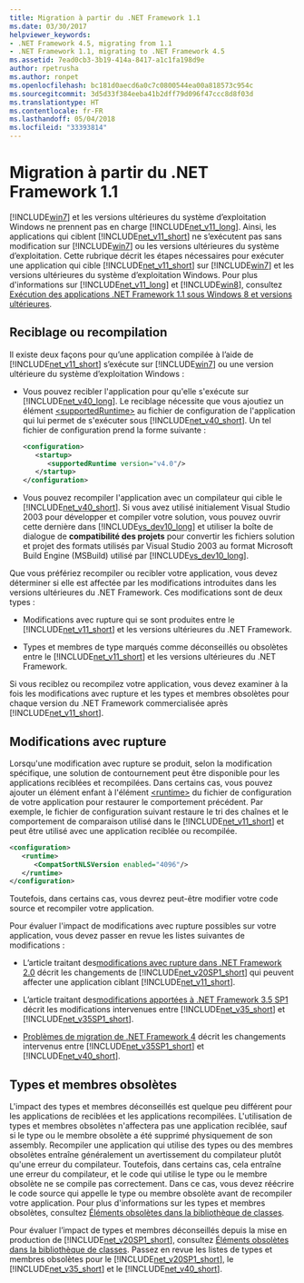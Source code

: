 ```yaml
---
title: Migration à partir du .NET Framework 1.1
ms.date: 03/30/2017
helpviewer_keywords:
- .NET Framework 4.5, migrating from 1.1
- .NET Framework 1.1, migrating to .NET Framework 4.5
ms.assetid: 7ead0cb3-3b19-414a-8417-a1c1fa198d9e
author: rpetrusha
ms.author: ronpet
ms.openlocfilehash: bc181d0aecd6a0c7c0800544ea00a818573c954c
ms.sourcegitcommit: 3d5d33f384eeba41b2dff79d096f47ccc8d8f03d
ms.translationtype: HT
ms.contentlocale: fr-FR
ms.lasthandoff: 05/04/2018
ms.locfileid: "33393814"
---
```

# <a name="migrating-from-the-net-framework-11"></a>Migration à partir du .NET Framework 1.1
[!INCLUDE[win7](../../../includes/win7-md.md)] et les versions ultérieures du système d’exploitation Windows ne prennent pas en charge [!INCLUDE[net_v11_long](../../../includes/net-v11-long-md.md)]. Ainsi, les applications qui ciblent [!INCLUDE[net_v11_short](../../../includes/net-v11-short-md.md)] ne s’exécutent pas sans modification sur [!INCLUDE[win7](../../../includes/win7-md.md)] ou les versions ultérieures du système d’exploitation. Cette rubrique décrit les étapes nécessaires pour exécuter une application qui cible [!INCLUDE[net_v11_short](../../../includes/net-v11-short-md.md)] sur [!INCLUDE[win7](../../../includes/win7-md.md)] et les versions ultérieures du système d’exploitation Windows. Pour plus d'informations sur [!INCLUDE[net_v11_long](../../../includes/net-v11-long-md.md)] et [!INCLUDE[win8](../../../includes/win8-md.md)], consultez [Exécution des applications .NET Framework 1.1 sous Windows 8 et versions ultérieures](../../../docs/framework/install/run-net-framework-1-1-apps.md).  
  
## <a name="retargeting-or-recompiling"></a>Reciblage ou recompilation  
 Il existe deux façons pour qu’une application compilée à l’aide de [!INCLUDE[net_v11_short](../../../includes/net-v11-short-md.md)] s’exécute sur [!INCLUDE[win7](../../../includes/win7-md.md)] ou une version ultérieure du système d’exploitation Windows :  
  
-   Vous pouvez recibler l'application pour qu'elle s'exécute sur [!INCLUDE[net_v40_long](../../../includes/net-v40-long-md.md)]. Le reciblage nécessite que vous ajoutiez un élément [\<supportedRuntime>](../../../docs/framework/configure-apps/file-schema/startup/supportedruntime-element.md) au fichier de configuration de l'application qui lui permet de s'exécuter sous [!INCLUDE[net_v40_short](../../../includes/net-v40-short-md.md)]. Un tel fichier de configuration prend la forme suivante :  
  
    ```xml  
    <configuration>   
       <startup>  
          <supportedRuntime version="v4.0"/>  
       </startup>  
    </configuration>  
    ```  
  
-   Vous pouvez recompiler l'application avec un compilateur qui cible le [!INCLUDE[net_v40_short](../../../includes/net-v40-short-md.md)]. Si vous avez utilisé initialement Visual Studio 2003 pour développer et compiler votre solution, vous pouvez ouvrir cette dernière dans [!INCLUDE[vs_dev10_long](../../../includes/vs-dev10-long-md.md)] et utiliser la boîte de dialogue de **compatibilité des projets** pour convertir les fichiers solution et projet des formats utilisés par Visual Studio 2003 au format Microsoft Build Engine (MSBuild) utilisé par [!INCLUDE[vs_dev10_long](../../../includes/vs-dev10-long-md.md)].  
  
 Que vous préfériez recompiler ou recibler votre application, vous devez déterminer si elle est affectée par les modifications introduites dans les versions ultérieures du .NET Framework. Ces modifications sont de deux types :  
  
-   Modifications avec rupture qui se sont produites entre le [!INCLUDE[net_v11_short](../../../includes/net-v11-short-md.md)] et les versions ultérieures du .NET Framework.  
  
-   Types et membres de type marqués comme déconseillés ou obsolètes entre le [!INCLUDE[net_v11_short](../../../includes/net-v11-short-md.md)] et les versions ultérieures du .NET Framework.  
  
 Si vous reciblez ou recompilez votre application, vous devez examiner à la fois les modifications avec rupture et les types et membres obsolètes pour chaque version du .NET Framework commercialisée après [!INCLUDE[net_v11_short](../../../includes/net-v11-short-md.md)].  
  
## <a name="breaking-changes"></a>Modifications avec rupture  
 Lorsqu'une modification avec rupture se produit, selon la modification spécifique, une solution de contournement peut être disponible pour les applications reciblées et recompilées. Dans certains cas, vous pouvez ajouter un élément enfant à l'élément [\<runtime>](../../../docs/framework/configure-apps/file-schema/startup/supportedruntime-element.md) du fichier de configuration de votre application pour restaurer le comportement précédent. Par exemple, le fichier de configuration suivant restaure le tri des chaînes et le comportement de comparaison utilisé dans le [!INCLUDE[net_v11_short](../../../includes/net-v11-short-md.md)] et peut être utilisé avec une application reciblée ou recompilée.  
  
```xml  
<configuration>  
   <runtime>  
      <CompatSortNLSVersion enabled="4096"/>  
   </runtime>  
</configuration>  
```  
  
 Toutefois, dans certains cas, vous devrez peut-être modifier votre code source et recompiler votre application.  
  
 Pour évaluer l'impact de modifications avec rupture possibles sur votre application, vous devez passer en revue les listes suivantes de modifications :  
  
-   L’article traitant des[modifications avec rupture dans .NET Framework 2.0](http://go.microsoft.com/fwlink/?LinkId=125263) décrit les changements de [!INCLUDE[net_v20SP1_short](../../../includes/net-v20sp1-short-md.md)] qui peuvent affecter une application ciblant [!INCLUDE[net_v11_short](../../../includes/net-v11-short-md.md)].  
  
-   L’article traitant des[modifications apportées à .NET Framework 3.5 SP1](http://go.microsoft.com/fwlink/?LinkID=186989) décrit les modifications intervenues entre [!INCLUDE[net_v35_short](../../../includes/net-v35-short-md.md)] et [!INCLUDE[net_v35SP1_short](../../../includes/net-v35sp1-short-md.md)].  
  
-   [Problèmes de migration de .NET Framework 4](../../../docs/framework/migration-guide/net-framework-4-migration-issues.md) décrit les changements intervenus entre [!INCLUDE[net_v35SP1_short](../../../includes/net-v35sp1-short-md.md)] et [!INCLUDE[net_v40_short](../../../includes/net-v40-short-md.md)].  
  
## <a name="obsolete-types-and-members"></a>Types et membres obsolètes  
 L'impact des types et membres déconseillés est quelque peu différent pour les applications de reciblées et les applications recompilées. L'utilisation de types et membres obsolètes n'affectera pas une application reciblée, sauf si le type ou le membre obsolète a été supprimé physiquement de son assembly. Recompiler une application qui utilise des types ou des membres obsolètes entraîne généralement un avertissement du compilateur plutôt qu'une erreur du compilateur. Toutefois, dans certains cas, cela entraîne une erreur du compilateur, et le code qui utilise le type ou le membre obsolète ne se compile pas correctement. Dans ce cas, vous devez réécrire le code source qui appelle le type ou membre obsolète avant de recompiler votre application. Pour plus d'informations sur les types et membres obsolètes, consultez [Éléments obsolètes dans la bibliothèque de classes](../../../docs/framework/whats-new/whats-obsolete.md).  
  
 Pour évaluer l’impact de types et membres déconseillés depuis la mise en production de [!INCLUDE[net_v20SP1_short](../../../includes/net-v20sp1-short-md.md)], consultez [Éléments obsolètes dans la bibliothèque de classes](../../../docs/framework/whats-new/whats-obsolete.md). Passez en revue les listes de types et membres obsolètes pour le [!INCLUDE[net_v20SP1_short](../../../includes/net-v20sp1-short-md.md)], le [!INCLUDE[net_v35_short](../../../includes/net-v35-short-md.md)] et le [!INCLUDE[net_v40_short](../../../includes/net-v40-short-md.md)].
